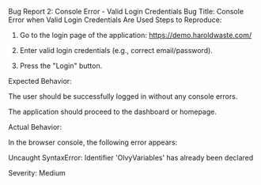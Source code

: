 Bug Report 2: Console Error - Valid Login Credentials
Bug Title: Console Error when Valid Login Credentials Are Used
Steps to Reproduce:

1. Go to the login page of the application: https://demo.haroldwaste.com/

2. Enter valid login credentials (e.g., correct email/password).

3. Press the "Login" button.

Expected Behavior:

The user should be successfully logged in without any console errors.

The application should proceed to the dashboard or homepage.

Actual Behavior:

In the browser console, the following error appears:

Uncaught SyntaxError: Identifier 'OlvyVariables' has already been declared

Severity: Medium